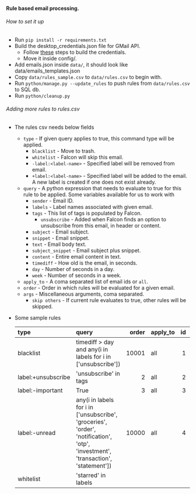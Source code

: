 #### Rule based email processing.

###### How to set it up

- Run `pip install -r requirements.txt`
- Build the desktop_credentials.json file for GMail API.
    - Follow [these](https://gist.github.com/siddhantkushwaha/42ebc0a6d3348b0f62fb4b5e769876ed) steps to build the
      credentials.
    - Move it inside config/.
- Add emails.json inside `data/`, it should look like data/emails_templates.json
- Copy `data/rules_sample.csv` to `data/rules.csv` to begin with.
- Run `python/manage.py --update_rules` to push rules from `data/rules.csv` to SQL db.
- Run `python/cleanup.py`

###### Adding more rules to rules.csv

- The rules csv needs below fields
    * `type` - If given query applies to true, this command type will be applied.
        * `blacklist` - Move to trash.
        * `whitelist` - Falcon will skip this email.
        * `-label:<label-name>` - Specified label will be removed from email.
        * `+label:<label-name>` - Specified label will be added to the email. A new label is created if one does not exist already.
    * `query` - A python expression that needs to evaluate to true for this rule to be applied. Some variables available for us to work with
      * `sender` - Email ID.
      * `labels` - Label names associated with given email.
      * `tags` - This list of tags is populated by Falcon.
        * `unsubscribe` - Added when Falcon finds an option to unsubscribe from this email, in header or content.
      * `subject` - Email subject.
      * `snippet` - Email snippet.
      * `text` - Email body text.
      * `subject_snippet` - Email subject plus snippet.
      * `content` - Entire email content in text.
      * `timediff` - How old is the email, in seconds.
      * `day` - Number of seconds in a day.
      * `week` - Number of seconds in a week.
    * `apply_to` - A coma separated list of email ids or `all`.
    * `order` - Order in which rules will be evaluated for a given email.
    * `args` - Miscellaneous arguments, coma separated.
        * `skip others` - If current rule evaluates to true, other rules will be skipped.
- Some sample rules

    | type               | query                                                                                                                            |   order | apply_to   |   id |   args |
    |:-------------------|:---------------------------------------------------------------------------------------------------------------------------------|--------:|:-----------|-----:|-------:|
    | blacklist          | timediff > day and any(i in labels for i in ['unsubscribe'])                                                                     |   10001 | all        |    1 |    nan |
    | label:+unsubscribe | 'unsubscribe' in tags                                                                                                            |       2 | all        |    2 |    nan |
    | label:-important   | True                                                                                                                             |       3 | all        |    3 |    nan |
    | label:-unread      | any(i in labels for i in ['unsubscribe', 'groceries', 'order', 'notification', 'otp', 'investment', 'transaction', 'statement']) |   10000 | all        |    4 |    nan |
    | whitelist          | 'starred' in labels   

